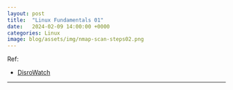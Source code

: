 ```yaml
---
layout: post
title:  "Linux Fundamentals 01"
date:   2024-02-09 14:00:00 +0000
categories: Linux
image: blog/assets/img/nmap-scan-steps02.png
---
```

Ref: 
- [DisroWatch](https://distrowatch.com/dwres.php?resource=major "Link")

---

